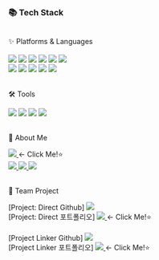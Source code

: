 <!--
**abkorc33/abkorc33** is a ✨ _special_ ✨ repository because its `README.md` (this file) appears on your GitHub profile.

Here are some ideas to get you started:

- 🔭 I’m currently working on ...
- 🌱 I’m currently learning ...
- 👯 I’m looking to collaborate on ...
- 🤔 I’m looking for help with ...
- 💬 Ask me about ...
- 📫 How to reach me: ...
- 😄 Pronouns: ...
- ⚡ Fun fact: ...
-->
<h3>📚 Tech Stack </h3>
<br>
✨ Platforms & Languages 
<div>
<br>
<img src="https://img.shields.io/badge/JAVA-007396?style=flat&logo=Java&logoColor=white"/>
<img src="https://img.shields.io/badge/Spring-6DB33F?style=flat&logo=Spring&logoColor=white"/>
<img src="https://img.shields.io/badge/jQuery-0769AD?style=flat&logo=jQuery&logoColor=white"/>
<img src="https://img.shields.io/badge/MySQL-4479A1?style=flat&logo=MySQL&logoColor=white"/>
<img src="https://img.shields.io/badge/Bootstrap-7952B3?style=flat&logo=Bootstrap&logoColor=white"/>
<img src="https://img.shields.io/badge/AWS-232F3E?style=flat&logo=Amazon AWS&logoColor=white"/>
<br>
<img src="https://img.shields.io/badge/ReactNative-61DAFB?style=flat&logo=React&logoColor=white"/>
<img src="https://img.shields.io/badge/HTML5-E34F26?style=flat&logo=HTML5&logoColor=white"/>
<img src="https://img.shields.io/badge/css-1572B6?style=flat&logo=CSS3&logoColor=white"/>
<img src="https://img.shields.io/badge/JavaScript-F7DF1E?style=flat&logo=Javascript&logoColor=white"/>
<img src="https://img.shields.io/badge/TypeScript-3178C6?style=flat&logo=TypeScript&logoColor=white"/>
<br>
<br>
</div>

🛠️ Tools 
<div>
<img src="https://img.shields.io/badge/Tomcat-F8DC75?style=flat&logo=Apache Tomcat&logoColor=white"/>
<img src="https://img.shields.io/badge/Visual Studio Code-007ACC?style=style=flat&logo=Visual Studio Code&logoColor=white"/>
<img src="https://img.shields.io/badge/GitHub-181717?style=style=flat&logo=GitHub&logoColor=white"/>
<img src="https://img.shields.io/badge/Git-F05032?style=style=flat&logo=Git&logoColor=white"/>
<br>
<br>
</div>

🌱 About Me 
<div>
  <a href="https://www.notion.so/Kim-Su-Hyeon-4e45310b8c944aadaefca7badf051b29">
    <img src="https://img.shields.io/badge/Portfolio-40AEF0?style=style=flat&logo=Notion&logoColor=white"/>
  </a>
   <- Click Me!⭐
  <br>
  <a href="https://abkorc33.tistory.com/">
    <img src="https://img.shields.io/badge/Blog-09B3AF?style=style=flat&logo=Storyblok&logoColor=white"/>
  </a>
  <a href="https://google.com/">
    <img src="https://img.shields.io/badge/Gmail-EA4335?style=style=flat&logo=Gmail&logoColor=white"/>
  </a>
  <a href="https://github.com/abkorc33">
    <img src="https://img.shields.io/badge/GitHub-181717?style=style=flat&logo=GitHub&logoColor=white"/>
  </a>
<br>
<br>
</div>

📖 Team Project
<div>
   [Project: Direct Github]
   <a href="https://github.com/kimwlsgh33/direct/tree/feature/myInfo">
      <img src="https://img.shields.io/badge/DIRECT-181717?style=style=flat&logo=GitHub&logoColor=white"/>
   </a>
   <br>
   [Project: Direct 포트폴리오]
   <a href="https://equal-trampoline-6c5.notion.site/DIRECT-505349e060384d2b9108fcef6159e6f8">
      <img src="https://img.shields.io/badge/DIRECT-40AEF0?style=style=flat&logo=Notion&logoColor=white"/>
   </a>
   <- Click Me!⭐
</div>
<br>
<div>
   [Project Linker Github]
   <a href="https://github.com/kimwlsgh33/Project/tree/feature/Profile">
      <img src="https://img.shields.io/badge/LINKER-181717?style=style=flat&logo=GitHub&logoColor=white"/>
   </a>
   <br>
   [Project Linker 포트폴리오]
   <a href="https://equal-trampoline-6c5.notion.site/LINKER-1fa659c6449f416c94ea792c8e1364f8">
      <img src="https://img.shields.io/badge/LINKER-40AEF0?style=style=flat&logo=Notion&logoColor=white"/>
   </a>
   <- Click Me!⭐
</div>

